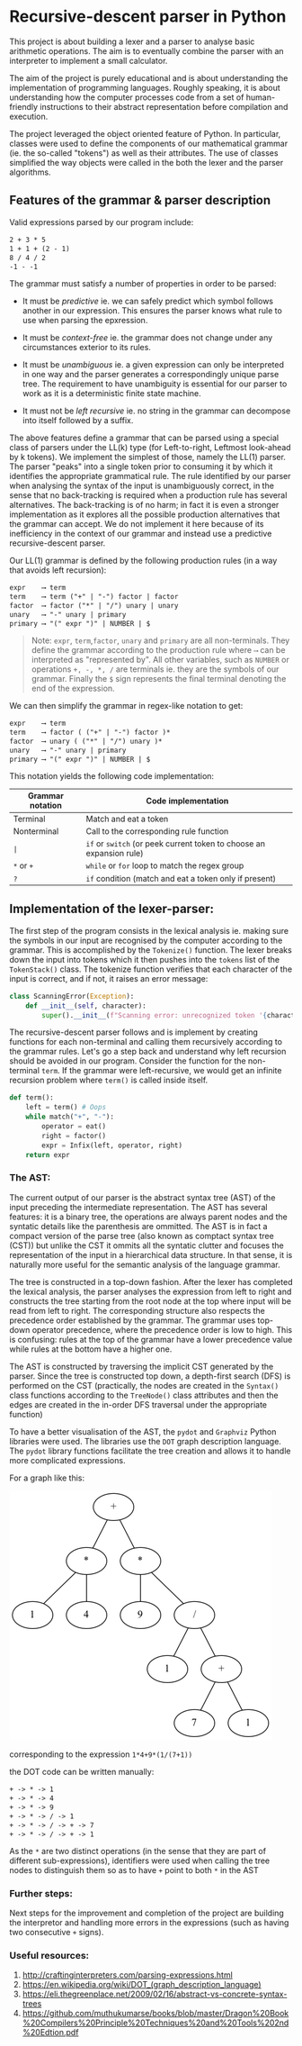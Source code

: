 # Recursive-descent parser in Python

This project is about building a lexer and a parser to analyse basic arithmetic operations. The aim is to eventually combine the parser with an interpreter to implement a small calculator.

The aim of the project is purely educational and is about understanding the implementation of programming languages. Roughly speaking, it is about understanding how the computer processes code from a set of human-friendly instructions to their abstract representation before compilation and execution.

The project leveraged the object oriented feature of Python. In particular, classes were used to define the components of our mathematical grammar (ie. the so-called "tokens") as well as their attributes. The use of classes simplified the way objects were called in the both the lexer and the parser algorithms.
## Features of the grammar & parser description

Valid expressions parsed by our program include:

```
2 + 3 * 5
1 + 1 + (2 - 1)
8 / 4 / 2
-1 - -1
```

The grammar must satisfy a number of properties in order to be parsed:

* It must be *predictive* ie. we can safely predict which symbol follows another in our expression. This ensures the parser knows what rule to use when parsing the epxression.

* It must be *context-free* ie. the grammar does not change under any circumstances exterior to its rules.

* It must be *unambiguous* ie. a given expression can only be interpreted in one way and the parser generates a correspondingly unique parse tree. The requirement to have unambiguity is essential for our parser to work as it is a deterministic finite state machine.


* It must not be *left recursive* ie. no string in the grammar can decompose into itself followed by a suffix.

The above features define a grammar that can be parsed using a special class of parsers under the LL(k) type (for Left-to-right, Leftmost look-ahead by k tokens). We implement the simplest of those, namely the LL(1) parser. The parser "peaks" into a single token prior to consuming it by which it identifies the appropriate grammatical rule. The rule identified by our parser when analysing the syntax of the input is unambiguously correct, in the sense that no back-tracking is required when a production rule has several alternatives. The back-tracking is of no harm; in fact it is even a stronger implementation as it explores all the possible production alternatives that the grammar can accept. We do not implement it here because of its inefficiency in the context of our grammar and instead use a predictive recursive-descent parser.

Our LL(1) grammar is defined by the following production rules (in a way that avoids left recursion):

```
expr    ⟶ term
term    ⟶ term ("+" | "-") factor | factor
factor  ⟶ factor ("*" | "/") unary | unary
unary   ⟶ "-" unary | primary
primary ⟶ "(" expr ")" | NUMBER | $
```

> Note: ```expr```, ```term```,```factor```, ```unary``` and ```primary``` are all non-terminals. They define the grammar according to the production rule where ```⟶``` can be interpreted as "represented by". All other variables, such as ```NUMBER``` or operations ```+, -, *, /``` are terminals ie. they are the symbols of our grammar. Finally the ```$``` sign represents the final terminal denoting the end of the expression.

We can then simplify the grammar in regex-like notation to get:

```
expr    ⟶ term
term    ⟶ factor ( ("+" | "-") factor )*
factor  ⟶ unary ( ("*" | "/") unary )*
unary   ⟶ "-" unary | primary
primary ⟶ "(" expr ")" | NUMBER | $
```
This notation yields the following code implementation:

| Grammar notation | Code implementation                                                  |
| ---------------- | -------------------------------------------------------------------- |
| Terminal         | Match and eat a token                                                |
| Nonterminal      | Call to the corresponding rule function                              |
| `\|`             | `if` or `switch` (or peek current token to choose an expansion rule) |
| `*` or `+`       | `while` or `for` loop to match the regex group                       |
| `?`              | `if` condition (match and eat a token only if present)               |


## Implementation of the lexer-parser:

The first step of the program consists in the lexical analysis ie. making sure the symbols in our input are recognised by the computer according to the grammar. This is accomplished by the ```Tokenize()``` function. The lexer breaks down the input into tokens which it then pushes into the ```tokens``` list of the ```TokenStack()``` class. The tokenize function verifies that each character of the input is correct, and if not, it raises an error message:

```python
class ScanningError(Exception):
    def __init__(self, character):
        super().__init__(f"Scanning error: unrecognized token '{character}'")
```

The recursive-descent parser follows and is implement by creating functions for each non-terminal and calling them recursively according to the grammar rules. Let's go a step back and understand why left recursion should be avoided in our program. Consider the function for the non-terminal ```term```. If the grammar were left-recursive, we would get an infinite recursion problem where ```term()``` is called inside itself.

```python
def term():
    left = term() # Oops
    while match("+", "-"):
        operator = eat()
        right = factor()
        expr = Infix(left, operator, right)
    return expr
```

### The AST:

The current output of our parser is the abstract syntax tree (AST) of the input preceding the intermediate representation. The AST has several features: it is a binary tree, the operations are always parent nodes and the syntatic details like the parenthesis are ommitted. The AST is in fact a compact version of the parse tree (also known as comptact syntax tree (CST)) but unlike the CST it ommits all the syntatic clutter and focuses the representation of the input in a hierarchical data structure. In that sense, it is naturally more useful for the semantic analysis of the language grammar.

The tree is constructed in a top-down fashion. After the lexer has completed the lexical analysis, the parser analyses the expression from left to right and constructs the tree starting from the root node at the top where input will be read from left to right. The corresponding structure also respects the precedence order established by the grammar. The grammar uses top-down operator precedence, where the precedence order is low to high. This is confusing: rules at the top of the grammar have a lower precedence value while rules at the bottom have a higher one.

The AST is constructed by traversing the implicit CST generated by the parser. Since the tree is constructed top down, a depth-first search (DFS) is performed on the CST (practically, the nodes are created in the ```Syntax()``` class functions according to the ```TreeNode()``` class attributes and then the edges are created in the in-order DFS traversal under the appropriate function)

To have a better visualisation of the AST, the ```pydot``` and ```Graphviz``` Python libraries were used. The libraries use the ```DOT``` graph description language. The ```pydot``` library functions facilitate the tree creation and allows it to handle more complicated expressions.

For a  graph like this:

![](output.png)

corresponding to the expression ```1*4+9*(1/(7+1))```

the DOT code can be written manually:

```
+ -> * -> 1
+ -> * -> 4
+ -> * -> 9
+ -> * -> / -> 1
+ -> * -> / -> + -> 7
+ -> * -> / -> + -> 1
```
As the ```*``` are two distinct operations (in the sense that they are part of different sub-expressions), identifiers were used when calling the tree nodes to distinguish them so as to have ```+``` point to both ```*``` in the AST


### Further steps:

Next steps for the improvement and completion of the project are building the interpretor and handling more errors in the expressions (such as having two consecutive ```+``` signs).

### Useful resources:

1. http://craftinginterpreters.com/parsing-expressions.html
2. https://en.wikipedia.org/wiki/DOT_(graph_description_language)
3. https://eli.thegreenplace.net/2009/02/16/abstract-vs-concrete-syntax-trees
4. https://github.com/muthukumarse/books/blob/master/Dragon%20Book%20Compilers%20Principle%20Techniques%20and%20Tools%202nd%20Edtion.pdf

